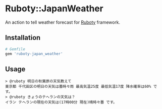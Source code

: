 # Ruboty::JapanWeather
An action to tell weather forecast for [Ruboty](https://github.com/r7kamura/ruboty/) framework.

## Installation
```ruby
# Gemfile
gem 'ruboty-japan_weather'
```

## Usage
```
> @ruboty 明日の秋葉原の天気教えて
東京都 千代田区の明日の天気は曇時々雨 最高気温25度 最低気温17度 降水確率は60% です。
> @ruboty きょうのテヘランの天気は？
イラン テヘランの現在の天気は(17時00分 現在)晴時々曇 です。
```
